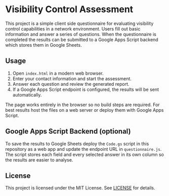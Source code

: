 # Visibility Control Assessment

This project is a simple client side questionnaire for evaluating visibility control capabilities in a network environment.  Users fill out basic information and answer a series of questions.  When the questionnaire is completed the results can be submitted to a Google Apps Script backend which stores them in Google Sheets.

## Usage

1. Open `index.html` in a modern web browser.
2. Enter your contact information and start the assessment.
3. Answer each question and review the generated report.
4. If a Google Apps Script endpoint is configured, the results will be sent automatically.

The page works entirely in the browser so no build steps are required.  For best results host the files on a web server or deploy them with Google Apps Script.

## Google Apps Script Backend (optional)

To save the results to Google Sheets deploy the `Code.gs` script in this repository as a web app and update the endpoint URL in `questionnaire.js`. The script stores each field and every selected answer in its own column so the results are easier to analyse.


## License

This project is licensed under the MIT License. See [LICENSE](LICENSE) for details.
